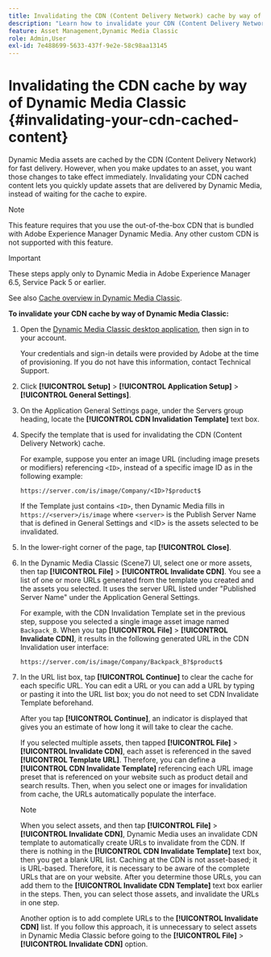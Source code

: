 ```yaml
---
title: Invalidating the CDN (Content Delivery Network) cache by way of Dynamic Media Classic
description: "Learn how to invalidate your CDN (Content Delivery Network) cached content to let you quickly update assets that are delivered by Dynamic Media, instead of waiting for the cache to expire."
feature: Asset Management,Dynamic Media Classic
role: Admin,User
exl-id: 7e488699-5633-437f-9e2e-58c98aa13145
---
```

# Invalidating the CDN cache by way of Dynamic Media Classic {#invalidating-your-cdn-cached-content}

Dynamic Media assets are cached by the CDN (Content Delivery Network) for fast delivery. However, when you make updates to an asset, you want those changes to take effect immediately. Invalidating your CDN cached content lets you quickly update assets that are delivered by Dynamic Media, instead of waiting for the cache to expire.

>[!NOTE]
>
>This feature requires that you use the out-of-the-box CDN that is bundled with Adobe Experience Manager Dynamic Media. Any other custom CDN is not supported with this feature.

>[!IMPORTANT]
>
>These steps apply only to Dynamic Media in Adobe Experience Manager 6.5, Service Pack 5 or earlier. <!-- If you are using Dynamic Media in AEM as a Cloud Service, [use the new steps found here](/help/assets/invalidate-cdn-cache-dynamic-media.md). -->

See also [Cache overview in Dynamic Media Classic](https://helpx.adobe.com/experience-manager/scene7/kb/base/caching-questions/scene7-caching-overview.html).

**To invalidate your CDN cache by way of Dynamic Media Classic:**

1. Open the [Dynamic Media Classic desktop application](https://experienceleague.adobe.com/docs/dynamic-media-classic/using/getting-started/signing-out.html#getting-started), then sign in to your account.

      Your credentials and sign-in details were provided by Adobe at the time of provisioning. If you do not have this information, contact Technical Support.

1. Click **[!UICONTROL Setup]** > **[!UICONTROL Application Setup]** > **[!UICONTROL General Settings]**.
1. On the Application General Settings page, under the Servers group heading, locate the **[!UICONTROL CDN Invalidation Template]** text box.

1. Specify the template that is used for invalidating the CDN (Content Delivery Network) cache.

   For example, suppose you enter an image URL (including image presets or modifiers) referencing `<ID>`, instead of a specific image ID as in the following example:

   `https://server.com/is/image/Company/<ID>?$product$`

   If the Template just contains `<ID>`, then Dynamic Media fills in `https://<server>/is/image` where `<server>` is the Publish Server Name that is defined in General Settings and &lt;ID&gt; is the assets selected to be invalidated.

1. In the lower-right corner of the page, tap **[!UICONTROL Close]**.
1. In the Dynamic Media Classic (Scene7) UI, select one or more assets, then tap **[!UICONTROL File]** > **[!UICONTROL Invalidate CDN]**. You see a list of one or more URLs generated from the template you created and the assets you selected. It uses the server URL listed under "Published Server Name" under the Application General Settings.

   For example, with the CDN Invalidation Template set in the previous step, suppose you selected a single image asset image named `Backpack_B`. When you tap **[!UICONTROL File]** > **[!UICONTROL Invalidate CDN]**, it results in the following generated URL in the CDN Invalidation user interface:

   `https://server.com/is/image/Company/Backpack_B?$product$`

1. In the URL list box, tap **[!UICONTROL Continue]** to clear the cache for each specific URL. You can edit a URL or you can add a URL by typing or pasting it into the URL list box; you do not need to set CDN Invalidate Template beforehand.

   After you tap **[!UICONTROL Continue]**, an indicator is displayed that gives you an estimate of how long it will take to clear the cache.

   If you selected multiple assets, then tapped **[!UICONTROL File]** > **[!UICONTROL Invalidate CDN]**, each asset is referenced in the saved **[!UICONTROL Template URL]**. Therefore, you can define a **[!UICONTROL CDN Invalidate Template]** referencing each URL image preset that is referenced on your website such as product detail and search results. Then, when you select one or images for invalidation from cache, the URLs automatically populate the interface.

   >[!NOTE]
   >
   >When you select assets, and then tap **[!UICONTROL File]** > **[!UICONTROL Invalidate CDN]**, Dynamic Media uses an invalidate CDN template to automatically create URLs to invalidate from the CDN. If there is nothing in the **[!UICONTROL CDN Invalidate Template]** text box, then you get a blank URL list. Caching at the CDN is not asset-based; it is URL-based. Therefore, it is necessary to be aware of the complete URLs that are on your website. After you determine those URLs, you can add them to the **[!UICONTROL Invalidate CDN Template]** text box earlier in the steps. Then, you can select those assets, and invalidate the URLs in one step.
   >
   >Another option is to add complete URLs to the **[!UICONTROL Invalidate CDN]** list. If you follow this approach, it is unnecessary to select assets in Dynamic Media Classic before going to the **[!UICONTROL File]** > **[!UICONTROL Invalidate CDN]** option.
